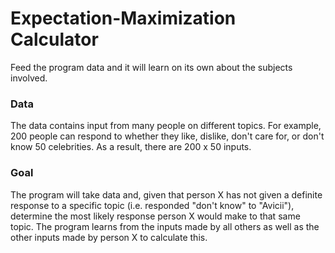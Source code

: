 # Expectation-Maximization Calculator

Feed the program data and it will learn on its own about the subjects involved.

### Data

The data contains input from many people on different topics. For example, 200 people can respond to whether they like, dislike, don't care for, or don't know 50 celebrities. As a result, there are 200 x 50 inputs.

### Goal

The program will take data and, given that person X has not given a definite response to a specific topic (i.e. responded "don't know" to "Avicii"), determine the most likely response person X would make to that same topic. The program learns from the inputs made by all others as well as the other inputs made by person X to calculate this.